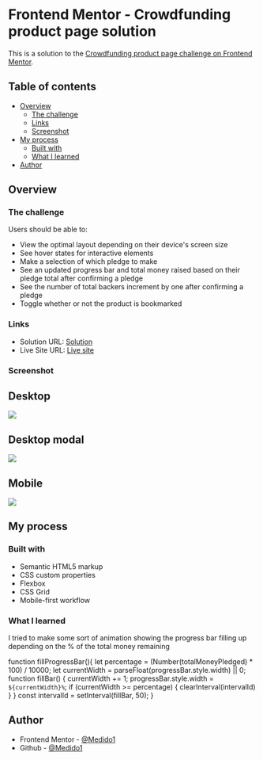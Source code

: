 # Frontend Mentor - Crowdfunding product page solution

This is a solution to the [Crowdfunding product page challenge on Frontend Mentor](https://www.frontendmentor.io/challenges/crowdfunding-product-page-7uvcZe7ZR).

## Table of contents

- [Overview](#overview)
  - [The challenge](#the-challenge)
  - [Links](#links)
  - [Screenshot](#screenshot)
- [My process](#my-process)
  - [Built with](#built-with)
  - [What I learned](#what-i-learned)
- [Author](#author)

## Overview

### The challenge

Users should be able to:

- View the optimal layout depending on their device's screen size
- See hover states for interactive elements
- Make a selection of which pledge to make
- See an updated progress bar and total money raised based on their pledge total after confirming a pledge
- See the number of total backers increment by one after confirming a pledge
- Toggle whether or not the product is bookmarked

### Links
- Solution URL: [Solution](https://github.com/Medido1/Frontend-Mentor-Crowdfunding-product-page)
- Live Site URL: [Live site](https://medido1.github.io/Frontend-Mentor-Crowdfunding-product-page/)

### Screenshot
  ## Desktop
  ![](./screenshots/desktopModalSS.png)
  ## Desktop modal
  ![](./screenshots/desktopModalSS.png)
  ## Mobile
  ![](./screenshots/moblieSS.png)
## My process

### Built with

- Semantic HTML5 markup
- CSS custom properties
- Flexbox
- CSS Grid
- Mobile-first workflow

### What I learned

I tried to make some sort of animation showing the progress bar filling up depending on the % of the total 
money remaining 

function fillProgressBar(){
  let percentage = (Number(totalMoneyPledged) * 100) / 10000;
  let currentWidth = parseFloat(progressBar.style.width) || 0;
  function fillBar() {
    currentWidth += 1;
    progressBar.style.width = `${currentWidth}%`;
    if (currentWidth >= percentage) {
      clearInterval(intervalId)
    }
  }
  const intervalId = setInterval(fillBar, 50);
}
## Author

- Frontend Mentor - [@Medido1](https://www.frontendmentor.io/profile/Medido1)
- Github - [@Medido1](https://www.frontendmentor.io/profile/Medido1)

